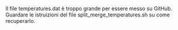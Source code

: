 Il file temperatures.dat è troppo grande per essere messo su GitHub. Guardare le istruizioni del file 
split_merge_temperatures.sh su come recuperarlo.
